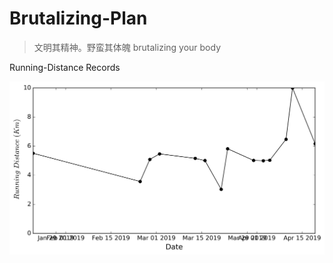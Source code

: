 # Brutalizing-Plan
> 文明其精神。野蛮其体魄
brutalizing your body


Running-Distance Records

![](records/Running-Distance.png)